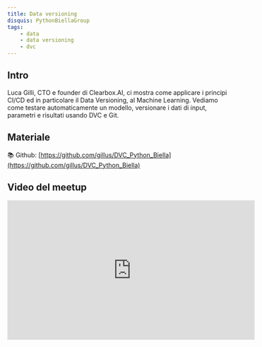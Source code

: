 ```yaml
---
title: Data versioning
disquis: PythonBiellaGroup
tags:
    - data
    - data versioning
    - dvc
---
```


## Intro

Luca Gilli, CTO e founder di Clearbox.AI, ci mostra come applicare i principi CI/CD ed in particolare il Data Versioning, al Machine Learning.
Vediamo come testare automaticamente un modello, versionare i dati di input, parametri e risultati usando DVC e Git.

## Materiale
📚 Github: [https://github.com/gillus/DVC_Python_Biella](https://github.com/gillus/DVC_Python_Biella)

## Video del meetup
<iframe width="560" height="315" src="https://www.youtube.com/embed/A2REtCj4JnM" title="YouTube video player" frameborder="0" allow="accelerometer; autoplay; clipboard-write; encrypted-media; gyroscope; picture-in-picture; web-share" allowfullscreen></iframe>